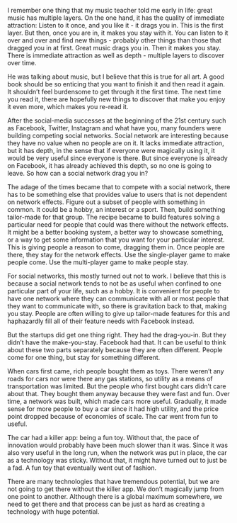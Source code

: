 I remember one thing that my music teacher told me early in life: great music has multiple layers. On the one hand, it has the quality of immediate attraction: Listen to it once, and you like it - it drags you in. This is the first layer. But then, once you are in, it makes you stay with it. You can listen to it over and over and find new things - probably other things than those that dragged you in at first. Great music drags you in. Then it makes you stay. There is immediate attraction as well as depth - multiple layers to discover over time.

He was talking about music, but I believe that this is true for all art. A good book should be so enticing that you want to finish it and then read it again. It shouldn’t feel burdensome to get through it the first time. The next time you read it, there are hopefully new things to discover that make you enjoy it even more, which makes you re-read it.

After the social-media successes at the beginning of the 21st century such as Facebook, Twitter, Instagram and what have you, many founders were building competing social networks. Social network are interesting because they have no value when no people are on it. It lacks immediate attraction, but it has depth, in the sense that if everyone were magically using it, it would be very useful since everyone is there. But since everyone is already on Facebook, it has already achieved this depth, so no one is going to leave. So how can a social network drag you in?

The adage of the times became that to compete with a social network, there has to be something else that provides value to users that is not dependent on network effects. Figure out a subset of people with something in common. It could be a hobby, an interest or a sport. Then, build something tailor-made for that group. The recipe became to build features solving a particular need for people that could was there without the network effects. It might be a better booking system, a better way to showcase something, or a way to get some information that you want for your particular interest. This is giving people a reason to come, dragging them in. Once people are there, they stay for the network effects. Use the single-player game to make people come. Use the multi-player game to make people stay.

For social networks, this mostly turned out not to work. I believe that this is because a social network tends to not be as useful when confined to one particular part of your life, such as a hobby. It is convenient for people to have one network where they can communicate with all or most people that they want to communicate with, so there is gravitation back to that, making you stay. People are often willing to give up tailor-made features for this and haphazardly fill all of their feature needs with Facebook instead.

But the startups did get one thing right. They had the drag-you-in. But they didn’t have the make-you-stay. Facebook had that. It can be useful to think about these two parts separately because they are often different. People come for one thing, but stay for something different. 

When cars first came, rich people bought them as toys. There weren’t any roads for cars nor were there any gas stations, so utility as a means of transportation was limited. But the people who first bought cars didn’t care about that. They bought them anyway because they were fast and fun. Over time, a network was built, which made cars more useful. Gradually, it made sense for more people to buy a car since it had high utility, and the price point dropped because of economies of scale. The car went from fun to useful.

The car had a killer app: being a fun toy. Without that, the pace of innovation would probably have been much slower than it was. Since it was also very useful in the long run, when the network was put in place, the car as a technology was sticky. Without that, it might have turned out to just be a fad. A fun toy that eventually went out of fashion.

There are many technologies that have tremendous potential, but we are not going to get there without the killer app. We don’t magically jump from one point to another. Although there is a global maximum somewhere, we need to get there and that process can be just as hard as creating a technology with huge potential.